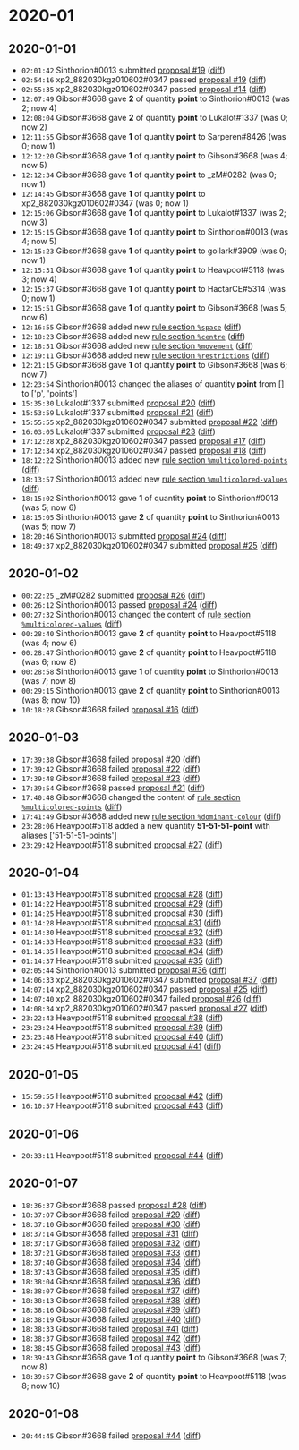 # 2020-01

## 2020-01-01

* `02:01:42` Sinthorion#0013 submitted [proposal #19](../proposals.md#19) ([diff](https://github.com/Quonauts/Quonauts-6/commit/dfece6ce74878748464524544d326d0ad2603d75))
* `02:54:16` xp2_882030kgz010602#0347 passed [proposal #19](../proposals.md#19) ([diff](https://github.com/Quonauts/Quonauts-6/commit/46ec8c273f85179ba51169b92bbb910e0747f402))
* `02:55:35` xp2_882030kgz010602#0347 passed [proposal #14](../proposals.md#14) ([diff](https://github.com/Quonauts/Quonauts-6/commit/f71a6349da261979337aa0505d2b5310b1c35f0e))
* `12:07:49` Gibson#3668 gave **2** of quantity **point** to Sinthorion#0013 (was 2; now 4)
* `12:08:04` Gibson#3668 gave **2** of quantity **point** to Lukalot#1337 (was 0; now 2)
* `12:11:55` Gibson#3668 gave **1** of quantity **point** to Sarperen#8426 (was 0; now 1)
* `12:12:20` Gibson#3668 gave **1** of quantity **point** to Gibson#3668 (was 4; now 5)
* `12:12:34` Gibson#3668 gave **1** of quantity **point** to _zM#0282 (was 0; now 1)
* `12:14:45` Gibson#3668 gave **1** of quantity **point** to xp2_882030kgz010602#0347 (was 0; now 1)
* `12:15:06` Gibson#3668 gave **1** of quantity **point** to Lukalot#1337 (was 2; now 3)
* `12:15:15` Gibson#3668 gave **1** of quantity **point** to Sinthorion#0013 (was 4; now 5)
* `12:15:23` Gibson#3668 gave **1** of quantity **point** to gollark#3909 (was 0; now 1)
* `12:15:31` Gibson#3668 gave **1** of quantity **point** to Heavpoot#5118 (was 3; now 4)
* `12:15:37` Gibson#3668 gave **1** of quantity **point** to HactarCE#5314 (was 0; now 1)
* `12:15:51` Gibson#3668 gave **1** of quantity **point** to Gibson#3668 (was 5; now 6)
* `12:16:55` Gibson#3668 added new [rule section `%space`](../rules.md#space) ([diff](https://github.com/Quonauts/Quonauts-6/commit/e47b6f7a54d0ffd168bbca9320c65f71eae5cad7))
* `12:18:23` Gibson#3668 added new [rule section `%centre`](../rules.md#centre) ([diff](https://github.com/Quonauts/Quonauts-6/commit/e6472fcd1e2d7d89a6ef892cf2ae3421c127ef91))
* `12:18:51` Gibson#3668 added new [rule section `%movement`](../rules.md#movement) ([diff](https://github.com/Quonauts/Quonauts-6/commit/ebc2f83e561caad00f86cdf60f4347a34590d519))
* `12:19:11` Gibson#3668 added new [rule section `%restrictions`](../rules.md#restrictions) ([diff](https://github.com/Quonauts/Quonauts-6/commit/0b4cff5afc7a818935c97b6cd00415301f3f34da))
* `12:21:15` Gibson#3668 gave **1** of quantity **point** to Gibson#3668 (was 6; now 7)
* `12:23:54` Sinthorion#0013 changed the aliases of quantity **point** from [] to ['p', 'points']
* `15:35:30` Lukalot#1337 submitted [proposal #20](../proposals.md#20) ([diff](https://github.com/Quonauts/Quonauts-6/commit/6d70d3ada2c7f4979cae79bc21b116d8e9c8a252))
* `15:53:59` Lukalot#1337 submitted [proposal #21](../proposals.md#21) ([diff](https://github.com/Quonauts/Quonauts-6/commit/9b79b2c03ab644e3343b022cd348aabfde07989c))
* `15:55:55` xp2_882030kgz010602#0347 submitted [proposal #22](../proposals.md#22) ([diff](https://github.com/Quonauts/Quonauts-6/commit/f6bc16e9d1313fa02f3e65d7e27a16150e14441f))
* `16:03:05` Lukalot#1337 submitted [proposal #23](../proposals.md#23) ([diff](https://github.com/Quonauts/Quonauts-6/commit/d2809eeef06a5f89f7abfde113abf7831ae0c3e3))
* `17:12:28` xp2_882030kgz010602#0347 passed [proposal #17](../proposals.md#17) ([diff](https://github.com/Quonauts/Quonauts-6/commit/d610e642bc45198ca1bca3156ade5c2182e9350a))
* `17:12:34` xp2_882030kgz010602#0347 passed [proposal #18](../proposals.md#18) ([diff](https://github.com/Quonauts/Quonauts-6/commit/1ab61538af3fac7ac384b21e9d922e766ce1e021))
* `18:12:22` Sinthorion#0013 added new [rule section `%multicolored-points`](../rules.md#multicolored-points) ([diff](https://github.com/Quonauts/Quonauts-6/commit/83740ebc2dbbfa4b70ae3d5531b76975740c4b3c))
* `18:13:57` Sinthorion#0013 added new [rule section `%multicolored-values`](../rules.md#multicolored-values) ([diff](https://github.com/Quonauts/Quonauts-6/commit/1f7b6ca024b208e0677df4869d4c412f7359248f))
* `18:15:02` Sinthorion#0013 gave **1** of quantity **point** to Sinthorion#0013 (was 5; now 6)
* `18:15:05` Sinthorion#0013 gave **2** of quantity **point** to Sinthorion#0013 (was 5; now 7)
* `18:20:46` Sinthorion#0013 submitted [proposal #24](../proposals.md#24) ([diff](https://github.com/Quonauts/Quonauts-6/commit/31a6649003c1d3d3e11d046bbd1640c6c33d100c))
* `18:49:37` xp2_882030kgz010602#0347 submitted [proposal #25](../proposals.md#25) ([diff](https://github.com/Quonauts/Quonauts-6/commit/4ed8040df32c1701fffee3c1a1e0de7aa9e43d33))

## 2020-01-02

* `00:22:25` _zM#0282 submitted [proposal #26](../proposals.md#26) ([diff](https://github.com/Quonauts/Quonauts-6/commit/37ea88cba3fd3d33faa0808cf9124afe927b9df0))
* `00:26:12` Sinthorion#0013 passed [proposal #24](../proposals.md#24) ([diff](https://github.com/Quonauts/Quonauts-6/commit/8f6f10136559c08797e2579bcaa0dbcf68ce28b4))
* `00:27:32` Sinthorion#0013 changed the content of [rule section `%multicolored-values`](../rules.md#multicolored-values) ([diff](https://github.com/Quonauts/Quonauts-6/commit/6bb6d8b4856cd1e809954eb033c0c952084a7f07))
* `00:28:40` Sinthorion#0013 gave **2** of quantity **point** to Heavpoot#5118 (was 4; now 6)
* `00:28:47` Sinthorion#0013 gave **2** of quantity **point** to Heavpoot#5118 (was 6; now 8)
* `00:28:58` Sinthorion#0013 gave **1** of quantity **point** to Sinthorion#0013 (was 7; now 8)
* `00:29:15` Sinthorion#0013 gave **2** of quantity **point** to Sinthorion#0013 (was 8; now 10)
* `10:18:28` Gibson#3668 failed [proposal #16](../proposals.md#16) ([diff](https://github.com/Quonauts/Quonauts-6/commit/eb34c648e323e78388131725cd57d495866f8c18))

## 2020-01-03

* `17:39:38` Gibson#3668 failed [proposal #20](../proposals.md#20) ([diff](https://github.com/Quonauts/Quonauts-6/commit/6acbafdf249206281c2088be8d10435bba85a8ad))
* `17:39:42` Gibson#3668 failed [proposal #22](../proposals.md#22) ([diff](https://github.com/Quonauts/Quonauts-6/commit/ca8bcbfa18e827e6cd75b37794e5af2008dfa1f0))
* `17:39:48` Gibson#3668 failed [proposal #23](../proposals.md#23) ([diff](https://github.com/Quonauts/Quonauts-6/commit/99cf68b952f7379068a4aadd88d1c5a282f9dee9))
* `17:39:54` Gibson#3668 passed [proposal #21](../proposals.md#21) ([diff](https://github.com/Quonauts/Quonauts-6/commit/be66ebe9272aec7ac6c6b6ac5ac0bb32cabb7095))
* `17:40:48` Gibson#3668 changed the content of [rule section `%multicolored-points`](../rules.md#multicolored-points) ([diff](https://github.com/Quonauts/Quonauts-6/commit/1ecf0edf516012b4d239388ad25335c1b2b44da7))
* `17:41:49` Gibson#3668 added new [rule section `%dominant-colour`](../rules.md#dominant-colour) ([diff](https://github.com/Quonauts/Quonauts-6/commit/6cdce22349ee8ee5b737832d8f68a55318f4587c))
* `23:28:06` Heavpoot#5118 added a new quantity **51-51-51-point** with aliases ['51-51-51-points']
* `23:29:42` Heavpoot#5118 submitted [proposal #27](../proposals.md#27) ([diff](https://github.com/Quonauts/Quonauts-6/commit/0ebce0a1b391beaaed0eb92abe29523538e7323f))

## 2020-01-04

* `01:13:43` Heavpoot#5118 submitted [proposal #28](../proposals.md#28) ([diff](https://github.com/Quonauts/Quonauts-6/commit/489625b98383d421b7ecd0ef8bb20c3d0a3984b3))
* `01:14:22` Heavpoot#5118 submitted [proposal #29](../proposals.md#29) ([diff](https://github.com/Quonauts/Quonauts-6/commit/28886a4e24eedc4b5610598ee21d3fae29423802))
* `01:14:25` Heavpoot#5118 submitted [proposal #30](../proposals.md#30) ([diff](https://github.com/Quonauts/Quonauts-6/commit/c1b645b9ea51ef80e413fbda7fcc5eb9d2da478c))
* `01:14:28` Heavpoot#5118 submitted [proposal #31](../proposals.md#31) ([diff](https://github.com/Quonauts/Quonauts-6/commit/3f918553974dd2608f82a2920a6e2f1d63dddcf2))
* `01:14:30` Heavpoot#5118 submitted [proposal #32](../proposals.md#32) ([diff](https://github.com/Quonauts/Quonauts-6/commit/761febc424ae42a52cd0b6d8879eff13dc2b947c))
* `01:14:33` Heavpoot#5118 submitted [proposal #33](../proposals.md#33) ([diff](https://github.com/Quonauts/Quonauts-6/commit/4bf24122acf9c0aebc16eab3fe53a8708962fc8a))
* `01:14:35` Heavpoot#5118 submitted [proposal #34](../proposals.md#34) ([diff](https://github.com/Quonauts/Quonauts-6/commit/6035497df7fed5bcb93461a3bc858be7001404e9))
* `01:14:37` Heavpoot#5118 submitted [proposal #35](../proposals.md#35) ([diff](https://github.com/Quonauts/Quonauts-6/commit/b70760fcbd46e7c23179e69d3c43a34caeb513d9))
* `02:05:44` Sinthorion#0013 submitted [proposal #36](../proposals.md#36) ([diff](https://github.com/Quonauts/Quonauts-6/commit/b942dbbed49e76fb3718a48e5dc3a51bea75237c))
* `14:06:33` xp2_882030kgz010602#0347 submitted [proposal #37](../proposals.md#37) ([diff](https://github.com/Quonauts/Quonauts-6/commit/17aa256c0d4940355cdc7f32459af2a014ac4a19))
* `14:07:14` xp2_882030kgz010602#0347 passed [proposal #25](../proposals.md#25) ([diff](https://github.com/Quonauts/Quonauts-6/commit/a3b2aecd183d6c2642be26983e8af1ed23de3bae))
* `14:07:40` xp2_882030kgz010602#0347 failed [proposal #26](../proposals.md#26) ([diff](https://github.com/Quonauts/Quonauts-6/commit/e66828a65cdb64a2a319d3869f834a1f31950c57))
* `14:08:34` xp2_882030kgz010602#0347 passed [proposal #27](../proposals.md#27) ([diff](https://github.com/Quonauts/Quonauts-6/commit/556a23cd1e08549aa3bfea6bec72d9b7276ccd51))
* `23:22:43` Heavpoot#5118 submitted [proposal #38](../proposals.md#38) ([diff](https://github.com/Quonauts/Quonauts-6/commit/fd468855adfa5700825d0eb895e4db00df44122a))
* `23:23:24` Heavpoot#5118 submitted [proposal #39](../proposals.md#39) ([diff](https://github.com/Quonauts/Quonauts-6/commit/2e3eca8567e88c21bb69ce15d09cb622c8ddf366))
* `23:23:48` Heavpoot#5118 submitted [proposal #40](../proposals.md#40) ([diff](https://github.com/Quonauts/Quonauts-6/commit/9f4c975aa8712982770e9842b80992a1e99125ec))
* `23:24:45` Heavpoot#5118 submitted [proposal #41](../proposals.md#41) ([diff](https://github.com/Quonauts/Quonauts-6/commit/8b5b04f72d0d5cef20d23f59bebb5220bff52f69))

## 2020-01-05

* `15:59:55` Heavpoot#5118 submitted [proposal #42](../proposals.md#42) ([diff](https://github.com/Quonauts/Quonauts-6/commit/4f367ddada77fb376fd459293f69f1876cad8bd1))
* `16:10:57` Heavpoot#5118 submitted [proposal #43](../proposals.md#43) ([diff](https://github.com/Quonauts/Quonauts-6/commit/fb209367c24f627e2475fe81600455441178c4d2))

## 2020-01-06

* `20:33:11` Heavpoot#5118 submitted [proposal #44](../proposals.md#44) ([diff](https://github.com/Quonauts/Quonauts-6/commit/0b7d944bf290f59403fc2028b2ee787a2bb16862))

## 2020-01-07

* `18:36:37` Gibson#3668 passed [proposal #28](../proposals.md#28) ([diff](https://github.com/Quonauts/Quonauts-6/commit/4dfba807e7cb64071f0e60c4d0b0a77206ef2079))
* `18:37:07` Gibson#3668 failed [proposal #29](../proposals.md#29) ([diff](https://github.com/Quonauts/Quonauts-6/commit/0a4c0d42f60b91c4d14a70821c5f07afa4bedf39))
* `18:37:10` Gibson#3668 failed [proposal #30](../proposals.md#30) ([diff](https://github.com/Quonauts/Quonauts-6/commit/3818e139c11f8057ff3089290441b0dd9bd3c38c))
* `18:37:14` Gibson#3668 failed [proposal #31](../proposals.md#31) ([diff](https://github.com/Quonauts/Quonauts-6/commit/fd497023fb9da93b46c3eb0f32565f1277dc0d71))
* `18:37:17` Gibson#3668 failed [proposal #32](../proposals.md#32) ([diff](https://github.com/Quonauts/Quonauts-6/commit/1f7983b1a8677131bb030bf5b37739f8a234dbec))
* `18:37:21` Gibson#3668 failed [proposal #33](../proposals.md#33) ([diff](https://github.com/Quonauts/Quonauts-6/commit/5182cc56dcd2da6226d6f1b7664b41a53ebe588a))
* `18:37:40` Gibson#3668 failed [proposal #34](../proposals.md#34) ([diff](https://github.com/Quonauts/Quonauts-6/commit/3ef79afa484d8147c076173964d5579dd1d85309))
* `18:37:43` Gibson#3668 failed [proposal #35](../proposals.md#35) ([diff](https://github.com/Quonauts/Quonauts-6/commit/10ca3b8817681f0d7555557e69a51963c8893509))
* `18:38:04` Gibson#3668 failed [proposal #36](../proposals.md#36) ([diff](https://github.com/Quonauts/Quonauts-6/commit/1e89992ca45100ab24f570040ee95f49c686ab31))
* `18:38:07` Gibson#3668 failed [proposal #37](../proposals.md#37) ([diff](https://github.com/Quonauts/Quonauts-6/commit/1c3062282787165ef1bec68a5a0fc84a42cc7921))
* `18:38:13` Gibson#3668 failed [proposal #38](../proposals.md#38) ([diff](https://github.com/Quonauts/Quonauts-6/commit/808016c21de9d13e1305467893438d929d98fd34))
* `18:38:16` Gibson#3668 failed [proposal #39](../proposals.md#39) ([diff](https://github.com/Quonauts/Quonauts-6/commit/01647811ac11e33272c5074ed7eedd6d7e59b487))
* `18:38:19` Gibson#3668 failed [proposal #40](../proposals.md#40) ([diff](https://github.com/Quonauts/Quonauts-6/commit/d5635d3461d4f35ba41ec810fc4d2b2cf3186ce2))
* `18:38:33` Gibson#3668 failed [proposal #41](../proposals.md#41) ([diff](https://github.com/Quonauts/Quonauts-6/commit/436fde6e8fad28884fd2f8cf85281399738b22ed))
* `18:38:37` Gibson#3668 failed [proposal #42](../proposals.md#42) ([diff](https://github.com/Quonauts/Quonauts-6/commit/c7a619b21d0c08c41c14ef67ac2361d06a902263))
* `18:38:45` Gibson#3668 failed [proposal #43](../proposals.md#43) ([diff](https://github.com/Quonauts/Quonauts-6/commit/790782767547c44b92de5354dee2e9faa4ff9372))
* `18:39:43` Gibson#3668 gave **1** of quantity **point** to Gibson#3668 (was 7; now 8)
* `18:39:57` Gibson#3668 gave **2** of quantity **point** to Heavpoot#5118 (was 8; now 10)

## 2020-01-08

* `20:44:45` Gibson#3668 failed [proposal #44](../proposals.md#44) ([diff](https://github.com/Quonauts/Quonauts-6/commit/f27effa5c31d613748f98f7103fe69c75384a22d))
